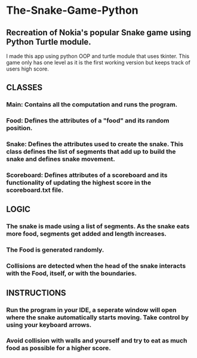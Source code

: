 # The-Snake-Game-Python

## Recreation of Nokia's popular Snake game using Python Turtle module.
I made this app using python OOP and turtle module that uses tkinter. This game only has one level as it is the first working version but keeps track of users high score.

## CLASSES
### Main: Contains all the computation and runs the program.
### Food: Defines the attributes of a "food" and its random position.
### Snake: Defines the attributes used to create the snake. This class defines the list of segments that add up to build the snake and defines snake movement.
### Scoreboard: Defines attributes of a scoreboard and its functionality of updating the highest score in the scoreboard.txt file.

## LOGIC
### The snake is made using a list of segments. As the snake eats more food, segments get added and length increases.
### The Food is generated randomly.
### Collisions are detected when the head of the snake interacts with the Food, itself, or with the boundaries.

## INSTRUCTIONS
### Run the program in your IDE, a seperate window will open where the snake automatically starts moving. Take control by using your keyboard arrows.
### Avoid collision with walls and yourself and try to eat as much food as possible for a higher score.
